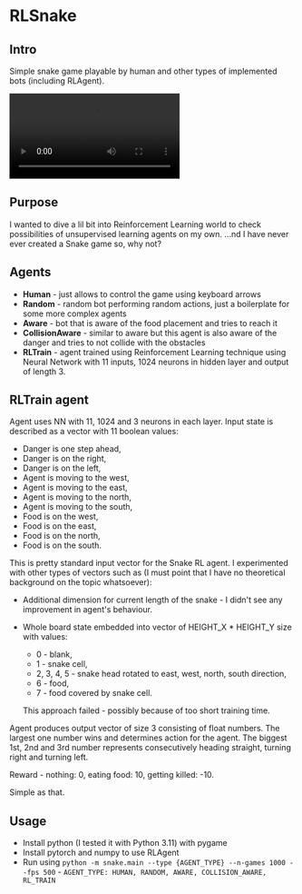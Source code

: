 # RLSnake

## Intro

Simple snake game playable by human and other types of implemented bots (including RLAgent).

![Interesting results with reinforcement learning](https://github.com/jul3x/RLSnake/rl_snake.webm)


## Purpose

I wanted to dive a lil bit into Reinforcement Learning world to check possibilities of unsupervised learning agents on my own.
...nd I have never ever created a Snake game so, why not?

## Agents

* **Human** - just allows to control the game using keyboard arrows
* **Random** - random bot performing random actions, just a boilerplate for some more complex agents
* **Aware** - bot that is aware of the food placement and tries to reach it
* **CollisionAware** - similar to aware but this agent is also aware of the danger and tries to not collide with the obstacles
* **RLTrain** - agent trained using Reinforcement Learning technique using Neural Network with 11 inputs, 1024 neurons in hidden layer and output of length 3.

## RLTrain agent

Agent uses NN with 11, 1024 and 3 neurons in each layer. Input state is described as a vector with 11 boolean values:

* Danger is one step ahead,
* Danger is on the right,
* Danger is on the left,
* Agent is moving to the west,
* Agent is moving to the east,
* Agent is moving to the north,
* Agent is moving to the south,
* Food is on the west,
* Food is on the east,
* Food is on the north,
* Food is on the south.

This is pretty standard input vector for the Snake RL agent.
I experimented with other types of vectors such as (I must point that I have no theoretical background on the topic whatsoever):

* Additional dimension for current length of the snake - I didn't see any improvement in agent's behaviour.
* Whole board state embedded into vector of HEIGHT_X * HEIGHT_Y size with values: 
  * 0 - blank,
  * 1 - snake cell, 
  * 2, 3, 4, 5 - snake head rotated to east, west, north, south direction,
  * 6 - food,
  * 7 - food covered by snake cell. 
  
  This approach failed - possibly because of too short training time.

Agent produces output vector of size 3 consisting of float numbers. The largest one number wins and determines action for the agent.
The biggest 1st, 2nd and 3rd number represents consecutively heading straight, turning right and turning left.

Reward - nothing: 0, eating food: 10, getting killed: -10.

Simple as that.

## Usage

- Install python (I tested it with Python 3.11) with pygame
- Install pytorch and numpy to use RLAgent
- Run using `python -m snake.main --type {AGENT_TYPE} --n-games 1000 --fps 500` - `AGENT_TYPE: HUMAN, RANDOM, AWARE, COLLISION_AWARE, RL_TRAIN`

